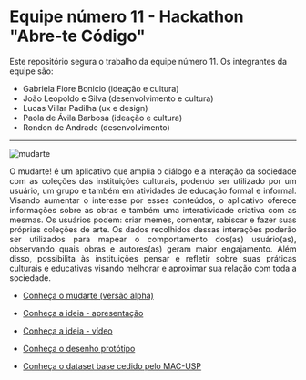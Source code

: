 # Equipe número 11 - Hackathon "Abre-te Código"
Este repositório segura o trabalho da equipe número 11. Os integrantes da equipe são:
- Gabriela Fiore Bonicio (ideação e cultura)
- João Leopoldo e Silva (desenvolvimento e cultura)
- Lucas Villar Padilha (ux e design)
- Paola de Ávila Barbosa (ideação e cultura)
- Rondon de Andrade (desenvolvimento)
---

![mudarte](https://trello-attachments.s3.amazonaws.com/5f89b4b93df2100559cb6f8d/5f960db3809b450cd7b53a52/32d58ac5a8cfffbac119351745e495fb/logo-direita.svg)

<p align="justify">O mudarte! é um aplicativo que amplia o diálogo e a interação da sociedade com as coleções das instituições culturais, podendo ser utilizado por um usuário, um grupo e também em atividades de educação formal e informal. Visando aumentar o interesse por esses conteúdos, o aplicativo oferece informações sobre as obras e também uma interatividade criativa com as mesmas. Os usuários podem: criar memes, comentar, rabiscar e fazer suas próprias coleções de arte. Os dados recolhidos dessas interações poderão ser utilizados para mapear o comportamento dos(as) usuário(as), observando quais obras e autores(as) geram maior engajamento. Além disso, possibilita às instituições pensar e refletir sobre suas práticas culturais e educativas visando melhorar e aproximar sua relação com toda a sociedade.</p>

- [Conheça o mudarte (versão alpha)](http://mudarte.infinityfreeapp.com/)

- [Conheça a ideia - apresentação](https://www.canva.com/design/DAELhr-Op08/JoWgJnkKwQh92RcuDIQOxQ/view?utm_content=DAELhr-Op08&utm_campaign=designshare&utm_medium=link&utm_source=sharebutton#7)

- [Conheça a ideia - vídeo](https://www.youtube.com/watch?v=TZ0KBBhOI88&t=12s&ab_channel=Paolade%C3%81vilaBarbosa)

- [Conheça o desenho protótipo](https://www.figma.com/proto/CdZGo7wQPdinr24A0qheTg/Hackathon-Abra-te-c%C3%B3digo?node-id=17%3A1&viewport=397%2C592%2C0.18271805346012115&scaling=scale-down)

- [Conheça o dataset base cedido pelo MAC-USP](https://github.com/shawee-io/abrete-codigo-datasets/tree/main/Museu%20de%20Arte%20Contempor%C3%A2nea%20da%20Universidade%20de%20S%C3%A3o%20Paulo)
